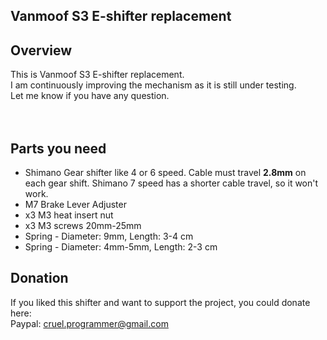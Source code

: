 Vanmoof S3 E-shifter replacement
--------


Overview
--------

This is Vanmoof S3 E-shifter replacement.
</br>
I am continuously improving the mechanism as it is still under testing.
</br>
Let me know if you have any question.
</br></br></br>

Parts you need
--------

* Shimano Gear shifter like 4 or 6 speed. Cable must travel **2.8mm** on each gear shift. Shimano 7 speed has a shorter cable travel, so it won't work.
* M7 Brake Lever Adjuster
* x3 M3 heat insert nut
* x3 M3 screws 20mm-25mm
* Spring - Diameter: 9mm, Length: 3-4 cm
* Spring - Diameter: 4mm-5mm, Length: 2-3 cm


Donation
--------
If you liked this shifter and want to support the project, you could donate here:
</br>
Paypal: cruel.programmer@gmail.com
